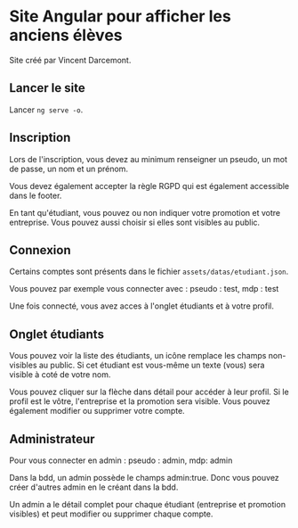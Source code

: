 # Site Angular pour afficher les anciens élèves

Site créé par Vincent Darcemont.

## Lancer le site

Lancer `ng serve -o`.

## Inscription

Lors de l'inscription, vous devez au minimum renseigner un pseudo, un mot de passe, un nom et un prénom.

Vous devez également accepter la règle RGPD qui est également accessible dans le footer.

En tant qu'étudiant, vous pouvez ou non indiquer votre promotion et votre entreprise. 
Vous pouvez aussi choisir si elles sont visibles au public.

## Connexion

Certains comptes sont présents dans le fichier `assets/datas/etudiant.json`.

Vous pouvez par exemple vous connecter avec : pseudo : test, mdp : test

Une fois connecté, vous avez acces à l'onglet étudiants et à votre profil.

## Onglet étudiants

Vous pouvez voir la liste des étudiants, un icône remplace les champs non-visibles au public.
Si cet étudiant est vous-même un texte (vous) sera visible à coté de votre nom.

Vous pouvez cliquer sur la flèche dans détail pour accéder à leur profil.
Si le profil est le vôtre, l'entreprise et la promotion sera visible. Vous pouvez également modifier ou supprimer votre compte.

## Administrateur

Pour vous connecter en admin : pseudo : admin, mdp: admin

Dans la bdd, un admin possède le champs admin:true. Donc vous pouvez créer d'autres admin en le créant dans la bdd.

Un admin a le détail complet pour chaque étudiant (entreprise et promotion visibles) et peut modifier ou supprimer chaque compte.

